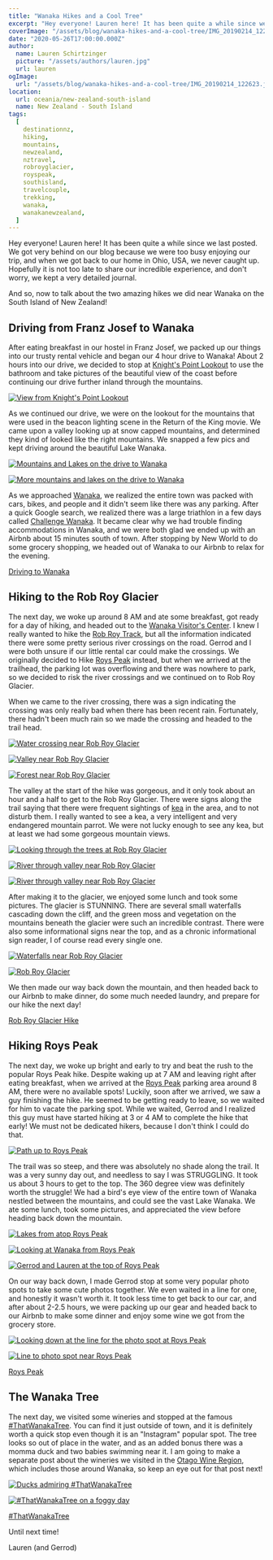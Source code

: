 ```yaml
---
title: "Wanaka Hikes and a Cool Tree"
excerpt: "Hey everyone! Lauren here! It has been quite a while since we last posted. We got very behind on our blog because we were too busy enjoying our trip, and when we got back to our home in Ohio, USA, we never caught up..."
coverImage: "/assets/blog/wanaka-hikes-and-a-cool-tree/IMG_20190214_122623.jpg"
date: "2020-05-26T17:00:00.000Z"
author:
  name: Lauren Schirtzinger
  picture: "/assets/authors/lauren.jpg"
  url: lauren
ogImage:
  url: "/assets/blog/wanaka-hikes-and-a-cool-tree/IMG_20190214_122623.jpg"
location:
  url: oceania/new-zealand-south-island
  name: New Zealand - South Island
tags:
  [
    destinationnz,
    hiking,
    mountains,
    newzealand,
    nztravel,
    robroyglacier,
    royspeak,
    southisland,
    travelcouple,
    trekking,
    wanaka,
    wanakanewzealand,
  ]
---
```


Hey everyone! Lauren here! It has been quite a while since we last posted. We got very behind on our blog because we were too busy enjoying our trip, and when we got back to our home in Ohio, USA, we never caught up. Hopefully it is not too late to share our incredible experience, and don't worry, we kept a very detailed journal.

And so, now to talk about the two amazing hikes we did near Wanaka on the South Island of New Zealand!

## Driving from Franz Josef to Wanaka

After eating breakfast in our hostel in Franz Josef, we packed up our things into our trusty rental vehicle and began our 4 hour drive to Wanaka! About 2 hours into our drive, we decided to stop at [Knight's Point Lookout](https://www.google.com/maps/place/Knights+Point+Lookout/@-43.715752,169.225502,15z/data=!4m6!3m5!1s0x6cd58fbed8f0e827:0x4eb9dd375c94d3f3!8m2!3d-43.715625!4d169.2254472!16zL20vMDVkc2M2?entry=ttu&g_ep=EgoyMDI1MDMwMy4wIKXMDSoASAFQAw%3D%3D) to use the bathroom and take pictures of the beautiful view of the coast before continuing our drive further inland through the mountains.

[![View from Knight's Point Lookout](/assets/blog/wanaka-hikes-and-a-cool-tree/IMG_20190211_115343.jpg "View from Knight's Point Lookout")](/assets/blog/wanaka-hikes-and-a-cool-tree/IMG_20190211_115343.jpg)

As we continued our drive, we were on the lookout for the mountains that were used in the beacon lighting scene in the Return of the King movie. We came upon a valley looking up at snow capped mountains, and determined they kind of looked like the right mountains. We snapped a few pics and kept driving around the beautiful Lake Wanaka.

[![Mountains and Lakes on the drive to Wanaka](/assets/blog/wanaka-hikes-and-a-cool-tree/IMG_20190211_125744.jpg "Mountains and Lakes on the drive to Wanaka")](/assets/blog/wanaka-hikes-and-a-cool-tree/IMG_20190211_125744.jpg)

[![More mountains and lakes on the drive to Wanaka](/assets/blog/wanaka-hikes-and-a-cool-tree/IMG_20190211_135432.jpg "More mountains and lakes on the drive to Wanaka")](/assets/blog/wanaka-hikes-and-a-cool-tree/IMG_20190211_135432.jpg)

As we approached [Wanaka](https://www.lakewanaka.co.nz/), we realized the entire town was packed with cars, bikes, and people and it didn't seem like there was any parking. After a quick Google search, we realized there was a large triathlon in a few days called [Challenge Wanaka](https://www.challenge-wanaka.com/). It became clear why we had trouble finding accommodations in Wanaka, and we were both glad we ended up with an Airbnb about 15 minutes south of town. After stopping by New World to do some grocery shopping, we headed out of Wanaka to our Airbnb to relax for the evening.

[Driving to Wanaka](https://www.youtube.com/embed/aMfA_3lxMQI)

## Hiking to the Rob Roy Glacier

The next day, we woke up around 8 AM and ate some breakfast, got ready for a day of hiking, and headed out to the [Wanaka Visitor's Center](https://www.doc.govt.nz/parks-and-recreation/places-to-go/otago/places/wanaka-area/). I knew I really wanted to hike the [Rob Roy Track](https://www.doc.govt.nz/parks-and-recreation/places-to-go/otago/places/mount-aspiring-national-park/things-to-do/tracks/rob-roy-track/), but all the information indicated there were some pretty serious river crossings on the road. Gerrod and I were both unsure if our little rental car could make the crossings. We originally decided to Hike [Roys Peak](https://www.doc.govt.nz/parks-and-recreation/places-to-go/otago/places/wanaka-area/things-to-do/roys-peak-track/) instead, but when we arrived at the trailhead, the parking lot was overflowing and there was nowhere to park, so we decided to risk the river crossings and we continued on to Rob Roy Glacier.

When we came to the river crossing, there was a sign indicating the crossing was only really bad when there has been recent rain. Fortunately, there hadn't been much rain so we made the crossing and headed to the trail head.

[![Water crossing near Rob Roy Glacier](/assets/blog/wanaka-hikes-and-a-cool-tree/IMG_20190212_121932.jpg "Water crossing near Rob Roy Glacier")](/assets/blog/wanaka-hikes-and-a-cool-tree/IMG_20190212_121932.jpg)

[![Valley near Rob Roy Glacier](/assets/blog/wanaka-hikes-and-a-cool-tree/IMG_20190212_130212.jpg "Valley near Rob Roy Glacier")](/assets/blog/wanaka-hikes-and-a-cool-tree/IMG_20190212_130212.jpg)

[![Forest near Rob Roy Glacier](/assets/blog/wanaka-hikes-and-a-cool-tree/IMG_20190212_154128.jpg "Forest near Rob Roy Glacier")](/assets/blog/wanaka-hikes-and-a-cool-tree/IMG_20190212_154128.jpg)

The valley at the start of the hike was gorgeous, and it only took about an hour and a half to get to the Rob Roy Glacier. There were signs along the trail saying that there were frequent sightings of [kea](https://www.nzbirdsonline.org.nz/species/kea) in the area, and to not disturb them. I really wanted to see a kea, a very intelligent and very endangered mountain parrot. We were not lucky enough to see any kea, but at least we had some gorgeous mountain views.

[![Looking through the trees at Rob Roy Glacier](/assets/blog/wanaka-hikes-and-a-cool-tree/IMG_20190212_152247.jpg "Looking through the trees at Rob Roy Glacier")](/assets/blog/wanaka-hikes-and-a-cool-tree/IMG_20190212_152247.jpg)

[![River through valley near Rob Roy Glacier](/assets/blog/wanaka-hikes-and-a-cool-tree/IMG_20190212_155614.jpg "River through valley near Rob Roy Glacier")](/assets/blog/wanaka-hikes-and-a-cool-tree/IMG_20190212_155614.jpg)

[![River through valley near Rob Roy Glacier](/assets/blog/wanaka-hikes-and-a-cool-tree/IMG_20190212_160427.jpg "River through valley near Rob Roy Glacier")](/assets/blog/wanaka-hikes-and-a-cool-tree/IMG_20190212_160427.jpg)

After making it to the glacier, we enjoyed some lunch and took some pictures. The glacier is STUNNING. There are several small waterfalls cascading down the cliff, and the green moss and vegetation on the mountains beneath the glacier were such an incredible contrast. There were also some informational signs near the top, and as a chronic informational sign reader, I of course read every single one.

[![Waterfalls near Rob Roy Glacier](/assets/blog/wanaka-hikes-and-a-cool-tree/IMG_20190212_143220.jpg "Waterfalls near Rob Roy Glacier")](/assets/blog/wanaka-hikes-and-a-cool-tree/IMG_20190212_143220.jpg)

[![Rob Roy Glacier](/assets/blog/wanaka-hikes-and-a-cool-tree/IMG_20190212_143223.jpg "Rob Roy Glacier")](/assets/blog/wanaka-hikes-and-a-cool-tree/IMG_20190212_143223.jpg)

We then made our way back down the mountain, and then headed back to our Airbnb to make dinner, do some much needed laundry, and prepare for our hike the next day!

[Rob Roy Glacier Hike](https://www.youtube.com/embed/ev41147-VCE)

## Hiking Roys Peak

The next day, we woke up bright and early to try and beat the rush to the popular Roys Peak hike. Despite waking up at 7 AM and leaving right after eating breakfast, when we arrived at the [Roys Peak](https://www.doc.govt.nz/parks-and-recreation/places-to-go/otago/places/wanaka-area/things-to-do/roys-peak-track/) parking area around 8 AM, there were no available spots! Luckily, soon after we arrived, we saw a guy finishing the hike. He seemed to be getting ready to leave, so we waited for him to vacate the parking spot. While we waited, Gerrod and I realized this guy must have started hiking at 3 or 4 AM to complete the hike that early! We must not be dedicated hikers, because I don't think I could do that.

[![Path up to Roys Peak](/assets/blog/wanaka-hikes-and-a-cool-tree/IMG_20190213_112608.jpg "Path up to Roys Peak")](/assets/blog/wanaka-hikes-and-a-cool-tree/IMG_20190213_112608.jpg)

The trail was so steep, and there was absolutely no shade along the trail. It was a very sunny day out, and needless to say I was STRUGGLING. It took us about 3 hours to get to the top. The 360 degree view was definitely worth the struggle! We had a bird's eye view of the entire town of Wanaka nestled between the mountains, and could see the vast Lake Wanaka. We ate some lunch, took some pictures, and appreciated the view before heading back down the mountain.

[![Lakes from atop Roys Peak](/assets/blog/wanaka-hikes-and-a-cool-tree/IMG_20190213_124441.jpg "Lakes from atop Roys Peak")](/assets/blog/wanaka-hikes-and-a-cool-tree/IMG_20190213_124441.jpg)

[![Looking at Wanaka from Roys Peak](/assets/blog/wanaka-hikes-and-a-cool-tree/IMG_20190213_124452.jpg "Looking at Wanaka from Roys Peak")](/assets/blog/wanaka-hikes-and-a-cool-tree/IMG_20190213_124452.jpg)

[![Gerrod and Lauren at the top of Roys Peak](/assets/blog/wanaka-hikes-and-a-cool-tree/IMG_20190213_124945.jpg "Gerrod and Lauren at the top of Roys Peak")](/assets/blog/wanaka-hikes-and-a-cool-tree/IMG_20190213_124945.jpg)

On our way back down, I made Gerrod stop at some very popular photo spots to take some cute photos together. We even waited in a line for one, and honestly it wasn't worth it. It took less time to get back to our car, and after about 2-2.5 hours, we were packing up our gear and headed back to our Airbnb to make some dinner and enjoy some wine we got from the grocery store.

[![Looking down at the line for the photo spot at Roys Peak](/assets/blog/wanaka-hikes-and-a-cool-tree/IMG_20190213_130618.jpg "Looking down at the line for the photo spot at Roys Peak")](/assets/blog/wanaka-hikes-and-a-cool-tree/IMG_20190213_130618.jpg)

[![Line to photo spot near Roys Peak](/assets/blog/wanaka-hikes-and-a-cool-tree/IMG_20190213_112602.jpg "Line to photo spot near Roys Peak")](/assets/blog/wanaka-hikes-and-a-cool-tree/IMG_20190213_112602.jpg)

[Roys Peak](https://www.youtube.com/embed/F3TO02sq77I)

## The Wanaka Tree

The next day, we visited some wineries and stopped at the famous [#ThatWanakaTree](https://www.google.com/maps/place/%23ThatWanakaTree/@-44.6998274,169.1195507,15z/data=!4m6!3m5!1s0xa9d545f8be1fcb13:0x394008aedefe80b4!8m2!3d-44.6983476!4d169.1175501!16s%2Fg%2F11b77yr38k?entry=ttu&g_ep=EgoyMDI1MDMwMy4wIKXMDSoASAFQAw%3D%3D). You can find it just outside of town, and it is definitely worth a quick stop even though it is an "Instagram" popular spot. The tree looks so out of place in the water, and as an added bonus there was a momma duck and two babies swimming near it. I am going to make a separate post about the wineries we visited in the [Otago Wine Region](/posts/central-otago-wineries), which includes those around Wanaka, so keep an eye out for that post next!

[![Ducks admiring #ThatWanakaTree](/assets/blog/wanaka-hikes-and-a-cool-tree/IMG_20190214_122623.jpg "Ducks admiring #ThatWanakaTree")](/assets/blog/wanaka-hikes-and-a-cool-tree/IMG_20190214_122623.jpg)

[![#ThatWanakaTree on a foggy day](/assets/blog/wanaka-hikes-and-a-cool-tree/IMG_20190214_122701.jpg "#ThatWanakaTree on a foggy day")](/assets/blog/wanaka-hikes-and-a-cool-tree/IMG_20190214_122701.jpg)

[#ThatWanakaTree](https://www.youtube.com/embed/quW70Lkycuc)

Until next time!

Lauren (and Gerrod)
